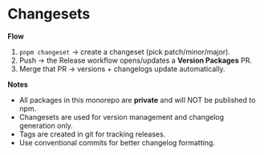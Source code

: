 # Changesets

**Flow**

1. `pnpm changeset` → create a changeset (pick patch/minor/major).
2. Push → the Release workflow opens/updates a **Version Packages** PR.
3. Merge that PR → versions + changelogs update automatically.

**Notes**

- All packages in this monorepo are **private** and will NOT be published to
  npm.
- Changesets are used for version management and changelog generation only.
- Tags are created in git for tracking releases.
- Use conventional commits for better changelog formatting.
